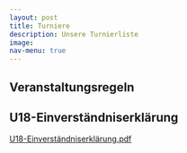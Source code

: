 ```yaml
---
layout: post
title: Turniere
description: Unsere Turnierliste
image: 
nav-menu: true
---
```

## Veranstaltungsregeln

## U18-Einverständniserklärung

[U18-Einverständniserklärung.pdf](https://games.oeh.jku.at/U18-Einverständniserklärung.pdf)
